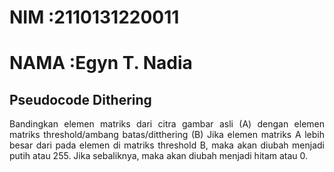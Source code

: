 # NIM   :2110131220011
# NAMA  :Egyn T. Nadia

## Pseudocode Dithering

<p align = "justify">Bandingkan elemen matriks dari citra gambar asli (A) dengan elemen matriks threshold/ambang batas/ditthering (B)
Jika elemen matriks A lebih besar dari pada elemen di matriks threshold B, maka akan diubah menjadi putih atau 255.
Jika sebaliknya, maka akan diubah menjadi hitam atau 0.</p>